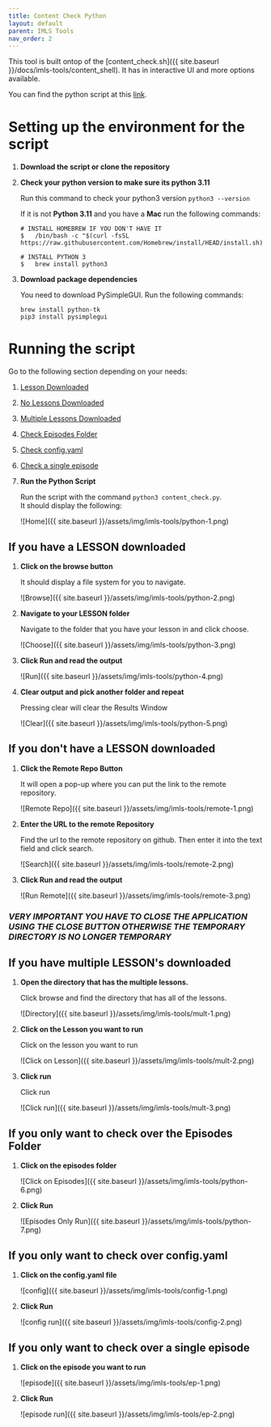 ```yaml
---
title: Content Check Python
layout: default
parent: IMLS Tools
nav_order: 2
---
```


This tool is built ontop of the [content_check.sh]({{ site.baseurl }}/docs/imls-tools/content_shell). It has in interactive UI
and more options available.

You can find the python script at this [link](https://github.com/ucla-imls-open-sci/imls-tools/blob/main/content_check.py).

# Setting up the environment for the script

1. **Download the script or clone the repository**

2. **Check your python version to make sure its python 3.11**

    Run this command to check your python3 version `python3 --version`

    If it is not **Python 3.11** and you have a **Mac** run the following commands:
    ```
    # INSTALL HOMEBREW IF YOU DON'T HAVE IT
    $   /bin/bash -c "$(curl -fsSL https://raw.githubusercontent.com/Homebrew/install/HEAD/install.sh)"

    # INSTALL PYTHON 3
    $   brew install python3
    ```

3. **Download package dependencies**

    You need to download PySimpleGUI. Run the following commands:

    ```
    brew install python-tk
    pip3 install pysimplegui
    ```

# Running the script

Go to the following section depending on your needs:
1. [Lesson Downloaded]()
2. [No Lessons Downloaded]()
3. [Multiple Lessons Downloaded]()
4. [Check Episodes Folder]()
5. [Check config.yaml]()
6. [Check a single episode]()


1. **Run the Python Script**

    Run the script with the command `python3 content_check.py`.\
    It should display the following:

    ![Home]({{ site.baseurl }}/assets/img/imls-tools/python-1.png)

    

## **If you have a LESSON downloaded**
    
1. **Click on the browse button**

    It should display a file system for you to navigate.

    ![Browse]({{ site.baseurl }}/assets/img/imls-tools/python-2.png)

2. **Navigate to your LESSON folder**

    Navigate to the folder that you have your lesson in and click choose.
        
    ![Choose]({{ site.baseurl }}/assets/img/imls-tools/python-3.png)

3. **Click Run and read the output**

    ![Run]({{ site.baseurl }}/assets/img/imls-tools/python-4.png)
    
4. **Clear output and pick another folder and repeat**

    Pressing clear will clear the Results Window

    ![Clear]({{ site.baseurl }}/assets/img/imls-tools/python-5.png)



## **If you don't have a LESSON downloaded**

1. **Click the Remote Repo Button**

    It will open a pop-up where you can put the link to the remote repository.

    ![Remote Repo]({{ site.baseurl }}/assets/img/imls-tools/remote-1.png)

2. **Enter the URL to the remote Repository**

    Find the url to the remote repository on github. Then enter it into the text field and
    click search.

    ![Search]({{ site.baseurl }}/assets/img/imls-tools/remote-2.png)

3. **Click Run and read the output**

    ![Run Remote]({{ site.baseurl }}/assets/img/imls-tools/remote-3.png)



### *VERY IMPORTANT YOU HAVE TO CLOSE THE APPLICATION USING THE CLOSE BUTTON OTHERWISE THE TEMPORARY DIRECTORY IS NO LONGER TEMPORARY*


## **If you have multiple LESSON's downloaded**

1. **Open the directory that has the multiple lessons.**
    
    Click browse and find the directory that has all of the lessons.

    ![Directory]({{ site.baseurl }}/assets/img/imls-tools/mult-1.png)

2. **Click on the Lesson you want to run**

    Click on the lesson you want to run

    ![Click on Lesson]({{ site.baseurl }}/assets/img/imls-tools/mult-2.png)

3. **Click run**
    
    Click run

    ![Click run]({{ site.baseurl }}/assets/img/imls-tools/mult-3.png)


## **If you only want to check over the Episodes Folder**

1. **Click on the episodes folder**

    ![Click on Episodes]({{ site.baseurl }}/assets/img/imls-tools/python-6.png)

2. **Click Run**

    ![Episodes Only Run]({{ site.baseurl }}/assets/img/imls-tools/python-7.png)

## **If you only want to check over config.yaml**

1. **Click on the config.yaml file**

    ![config]({{ site.baseurl }}/assets/img/imls-tools/config-1.png)

2. **Click Run**

    ![config run]({{ site.baseurl }}/assets/img/imls-tools/config-2.png)


## **If you only want to check over a single episode**

1. **Click on the episode you want to run**

    ![episode]({{ site.baseurl }}/assets/img/imls-tools/ep-1.png)

2. **Click Run**

    ![episode run]({{ site.baseurl }}/assets/img/imls-tools/ep-2.png)